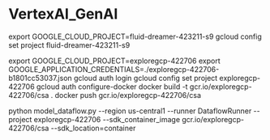 # VertexAI_GenAI
export GOOGLE_CLOUD_PROJECT=fluid-dreamer-423211-s9
gcloud config set project fluid-dreamer-423211-s9


export GOOGLE_CLOUD_PROJECT=exploregcp-422706
export GOOGLE_APPLICATION_CREDENTIALS=./exploregcp-422706-b1801cc53037.json
gcloud auth login
gcloud config set project exploregcp-422706
gcloud auth configure-docker
docker build -t gcr.io/exploregcp-422706/csa .
docker push gcr.io/exploregcp-422706/csa


python model_dataflow.py --region us-central1 --runner DataflowRunner --project exploregcp-422706 --sdk_container_image gcr.io/exploregcp-422706/csa --sdk_location=container